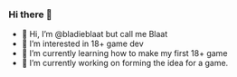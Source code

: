 ### Hi there 👋

- 👋 Hi, I’m @bladieblaat but call me Blaat
- 👀 I’m interested in 18+ game dev
- 🌱 I’m currently learning how to make my first 18+ game
- 🔭 I’m currently working on forming the idea for a game.


<!--
**bladieblaat/bladieblaat** is a ✨ _special_ ✨ repository because its `README.md` (this file) appears on your GitHub profile.

Here are some ideas to get you started:
- 🌱 I’m currently learning ...
- 👯 I’m looking to collaborate on ...
- 🤔 I’m looking for help with ...
- 💬 Ask me about ...
- 📫 How to reach me: ...
- 😄 Pronouns: ...
- ⚡ Fun fact: ...
-->
